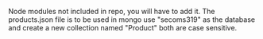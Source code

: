 Node modules not included in repo, you will have to add it. The products.json file is to be used in mongo use "secoms319"
as the database and create a new collection named "Product" both are case sensitive.
